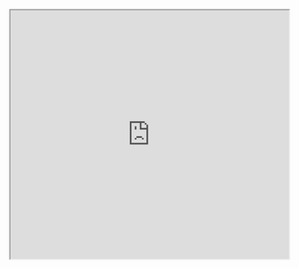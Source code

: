 <iframe src="https://gamma.app/embed/5surfcd0k3a5pjq" style="width: 700px; max-width: 100%; height: 450px" allow="fullscreen" title="Technologia Simplificata"></iframe>

